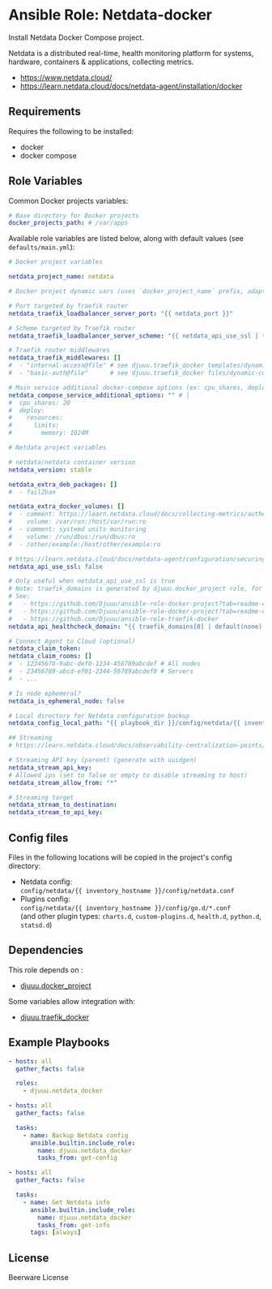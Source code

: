Ansible Role: Netdata-docker
============================

Install Netdata Docker Compose project.

Netdata is a distributed real-time, health monitoring platform for systems, hardware, containers & applications, collecting metrics.

- https://www.netdata.cloud/
- https://learn.netdata.cloud/docs/netdata-agent/installation/docker

Requirements
------------

Requires the following to be installed:
- docker
- docker compose

Role Variables
--------------

Common Docker projects variables:

```yaml
# Base directory for Docker projects
docker_projects_path: # /var/apps
```

Available role variables are listed below, along with default values (see `defaults/main.yml`):

```yaml
# Docker project variables

netdata_project_name: netdata

# Docker project dynamic vars (uses `docker_project_name` prefix, adapt if overridden)

# Port targeted by Traefik router
netdata_traefik_loadbalancer_server_port: "{{ netdata_port }}"

# Scheme targeted by Traefik router
netdata_traefik_loadbalancer_server_scheme: "{{ netdata_api_use_ssl | ternary('https', 'http') }}"

# Traefik router middlewares
netdata_traefik_middlewares: []
#  - "internal-access@file" # see djuuu.traefik_docker templates/dynamic-conf/middlewares/internal-access.yml.j2
#  - "basic-auth@file"      # see djuuu.traefik_docker files/dynamic-conf/middlewares/basic-auth.yml

# Main service additional docker-compose options (ex: cpu_shares, deploy, ...)
netdata_compose_service_additional_options: "" # |
#  cpu_shares: 20
#  deploy:
#    resources:
#      limits:
#        memory: 1024M
```

```yaml
# Netdata project variables

# netdata/netdata container version
netdata_version: stable

netdata_extra_deb_packages: []
#  - fail2ban

netdata_extra_docker_volumes: []
#  - comment: https://learn.netdata.cloud/docs/collecting-metrics/authentication-and-authorization/fail2ban
#    volume: /var/run:/host/var/run:ro
#  - comment: systemd units monitoring
#    volume: /run/dbus:/run/dbus:ro
#  - /other/example:/host/other/example:ro

# https://learn.netdata.cloud/docs/netdata-agent/configuration/securing-agents/web-server-reference#enable-httpstls-support
netdata_api_use_ssl: false

# Only useful when netdata_api_use_ssl is true
# Note: traefik_domains is generated by djuuu.docker_project role, for djuuu.traefik_docker integration
# See:
#   - https://github.com/Djuuu/ansible-role-docker-project?tab=readme-ov-file#generated-variables
#   - https://github.com/Djuuu/ansible-role-docker-project?tab=readme-ov-file#dynamic-variables
#   - https://github.com/Djuuu/ansible-role-traefik-docker
netdata_api_healthcheck_domain: "{{ traefik_domains[0] | default(none) }}"

# Connect Agent to Cloud (optional)
netdata_claim_token:
netdata_claim_rooms: []
#  - 12345678-9abc-def0-1234-456789abcdef # All nodes
#  - 23456789-abcd-ef01-2344-56789abcdef0 # Servers
#  - ...

# Is node ephemeral?
netdata_is_ephemeral_node: false

# Local directory for Netdata configuration backup 
netdata_config_local_path: "{{ playbook_dir }}/config/netdata/{{ inventory_hostname }}"
```

```yaml
## Streaming
# https://learn.netdata.cloud/docs/observability-centralization-points/metrics-centralization-points/configuring-metrics-centralization-points

# Streaming API key (parent) (generate with uuidgen)
netdata_stream_api_key:
# Allowed ips (set to false or empty to disable streaming to host)
netdata_stream_allow_from: "*"

# Streaming target
netdata_stream_to_destination:
netdata_stream_to_api_key:
```

Config files
------------

Files in the following locations will be copied in the project's config directory:

- Netdata config:  
  `config/netdata/{{ inventory_hostname }}/config/netdata.conf`
- Plugins config:  
  `config/netdata/{{ inventory_hostname }}/config/go.d/*.conf`  
  (and other plugin types: `charts.d`, `custom-plugins.d`, `health.d`, `python.d`, `statsd.d`)

Dependencies
------------

This role depends on :
- [djuuu.docker_project](https://github.com/Djuuu/ansible-role-docker-project)

Some variables allow integration with:
- [djuuu.traefik_docker](https://github.com/Djuuu/ansible-role-traefik-docker)

Example Playbooks
-----------------

```yaml
- hosts: all
  gather_facts: false

  roles:
    - djuuu.netdata_docker
```

```yaml
- hosts: all
  gather_facts: false

  tasks:
    - name: Backup Netdata config
      ansible.builtin.include_role:
        name: djuuu.netdata_docker
        tasks_from: get-config
```

```yaml
- hosts: all
  gather_facts: false

  tasks:
    - name: Get Netdata info
      ansible.builtin.include_role:
        name: djuuu.netdata_docker
        tasks_from: get-info
      tags: [always]
```

License
-------

Beerware License
